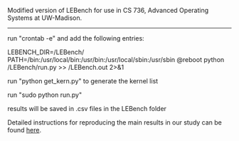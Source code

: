 Modified version of LEBench for use in CS 736, Advanced Operating Systems at UW-Madison.

----------

run "crontab -e" and add the following entries:

LEBENCH_DIR=<path>/LEBench/
PATH=/bin:/usr/local/bin:/usr/bin:/usr/local/sbin:/usr/sbin
@reboot python <path>/LEBench/run.py >> <path>/LEBench.out 2>&1

run "python get_kern.py" to generate the kernel list

run "sudo python run.py"

results will be saved in .csv files in the LEBench folder

Detailed instructions for reproducing the main results in our study can be found [here](https://github.com/LinuxPerfStudy/LEBench/blob/master/EXPERIMENTS.md).
